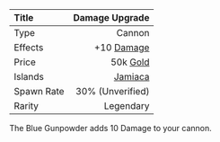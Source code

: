 |Title      | Damage Upgrade    
|:-|-:
|Type       | Cannon            
|Effects    | +10 [Damage](/upgrades/damage.md)
|Price      | 50k [Gold](/gold.md)
|Islands    | [Jamiaca](/islands/jamaica.md)  
|Spawn Rate | 30% (Unverified)    
|Rarity     | Legendary         
 
The Blue Gunpowder adds 10 Damage to your cannon. 

